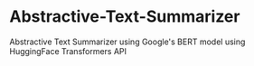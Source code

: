 # Abstractive-Text-Summarizer

Abstractive Text Summarizer using Google's BERT model using HuggingFace Transformers API
